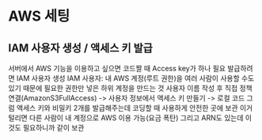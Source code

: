 # AWS 세팅
## IAM 사용자 생성 / 액세스 키 발급
서버에서 AWS 기능을 이용하고 싶으면 코드짤 때 Access key가 하나 필요
발급하려면 IAM 사용자 생성
IAM 사용자: 내 AWS 계정(루트 권한)을 여러 사람이 사용할 수도 있기 때문에 필요한 권한만 넣은 하위 계정을 만드는 것
사용자 이름 작성 후 직접 정책 연결(AmazonS3FullAccess) -> 사용자 정보에서 액세스 키 만들기 -> 로컬 코드
그럼 액세스 키와 비밀키 2개를 발급해주는데 코딩할 때 사용하게 안전한 곳에 보관 
이거 털리면 다른 사람이 내 계정으로 AWS 이용 가능(요금 폭탄)
그리고 ARN도 있는데 이것도 필요하니까 같이 보관